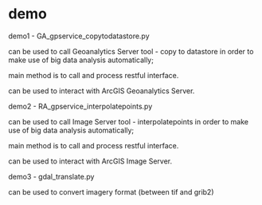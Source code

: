 # demo

demo1 - GA_gpservice_copytodatastore.py

can be used to call Geoanalytics Server tool - copy to datastore in order to make use of big data analysis automatically;

main method is to call and process restful interface.

can be used to interact with ArcGIS Geoanalytics Server.


demo2 - RA_gpservice_interpolatepoints.py

can be used to call Image Server tool - interpolatepoints in order to make use of big data analysis automatically;

main method is to call and process restful interface.

can be used to interact with ArcGIS Image Server.

demo3 - gdal_translate.py

can be used to convert imagery format (between tif and grib2)


